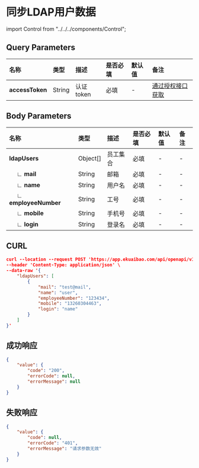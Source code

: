 # 同步LDAP用户数据

import Control from "../../../components/Control";

<Control
method="POST"
url="/api/openapi/v1/ldap/sync"
/>

## Query Parameters

| 名称 | 类型 | 描述 | 是否必填 | 默认值 | 备注 |
| :--- | :--- | :--- | :--- |:--- | :--- |
| **accessToken** | String | 认证token | 必填 | - | [通过授权接口获取](/docs/open-api/getting-started/auth) |

## Body Parameters

| 名称 | 类型 | 描述 | 是否必填 | 默认值 | 备注 |
| :--- | :--- | :--- | :--- |:--- | :--- |
| **ldapUsers**               | Object[] | 员工集合 | 必填  | - |  -  |
| **&emsp; ∟ mail**           | String  | 邮箱    | 必填  | - |  -  |
| **&emsp; ∟ name**           | String  | 用户名  | 必填  | - |  -  |
| **&emsp; ∟ employeeNumber** | String  | 工号    | 必填  | - |  -  |
| **&emsp; ∟ mobile**         | String  | 手机号  | 必填  | - |  -  |
| **&emsp; ∟ login**          | String  | 登录名  | 必填  | - |  -  |

## CURL
```json
curl --location --request POST 'https://app.ekuaibao.com/api/openapi/v1/ldap/sync?accessToken=_qkc1MVHQofY00' \
--header 'Content-Type: application/json' \
--data-raw '{
    "ldapUsers": [
        {
            "mail": "test@mail",
            "name": "user",
            "employeeNumber": "123434",
            "mobile": "13260304463",
            "login": "name"
        }
    ]
}'
```

## 成功响应
```json
{
    "value": {
        "code": "200",
        "errorCode": null,
        "errorMessage": null
    }
}
```

## 失败响应
```json
{
    "value": {
        "code": null,
        "errorCode": "401",
        "errorMessage": "请求参数无效"
    }
}
```


